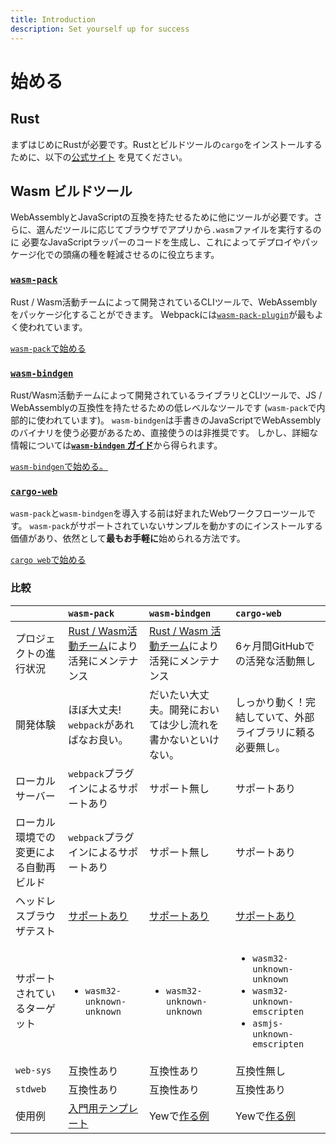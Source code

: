 ```yaml
---
title: Introduction
description: Set yourself up for success
---
```


# 始める

## Rust

まずはじめにRustが必要です。Rustとビルドツールの`cargo`をインストールするために、以下の[公式サイト](https://www.rust-lang.org/tools/install)
を見てください。

## **Wasm ビルドツール**

WebAssemblyとJavaScriptの互換を持たせるために他にツールが必要です。さらに、選んだツールに応じてブラウザでアプリから`.wasm`ファイルを実行するのに
必要なJavaScriptラッパーのコードを生成し、これによってデプロイやパッケージ化での頭痛の種を軽減させるのに役立ちます。

### [**`wasm-pack`**](https://rustwasm.github.io/docs/wasm-pack/)

Rust / Wasm活動チームによって開発されているCLIツールで、WebAssemblyをパッケージ化することができます。
Webpackには[`wasm-pack-plugin`](https://github.com/wasm-tool/wasm-pack-plugin)が最もよく使われています。

[`wasm-pack`で始める](project-setup/using-wasm-pack.md)

### [**`wasm-bindgen`**](https://rustwasm.github.io/docs/wasm-bindgen/)

Rust/Wasm活動チームによって開発されているライブラリとCLIツールで、JS / WebAssemblyの互換性を持たせるための低レベルなツールです
(`wasm-pack`で内部的に使われています)。
`wasm-bindgen`は手書きのJavaScriptでWebAssemblyのバイナリを使う必要があるため、直接使うのは非推奨です。
しかし、詳細な情報については[**`wasm-bindgen` ガイド**](https://rustwasm.github.io/docs/wasm-bindgen/)から得られます。

[`wasm-bindgen`で始める。](project-setup/using-wasm-bindgen.md)

### [**`cargo-web`**](https://github.com/koute/cargo-web)

`wasm-pack`と`wasm-bindgen`を導入する前は好まれたWebワークフローツールです。
`wasm-pack`がサポートされていないサンプルを動かすのにインストールする価値があり、依然として**最もお手軽に**始められる方法です。

[`cargo web`で始める](project-setup/using-cargo-web.md)

### 比較

<table>
  <thead>
    <tr>
      <th style="text-align:left"></th>
      <th style="text-align:left"><code>wasm-pack</code>
      </th>
      <th style="text-align:left"><code>wasm-bindgen</code>
      </th>
      <th style="text-align:left"><code>cargo-web</code>
      </th>
    </tr>
  </thead>
  <tbody>
    <tr>
      <td style="text-align:left">プロジェクトの進行状況</td>
      <td style="text-align:left"><a href="https://rustwasm.github.io/">Rust / Wasm活動チーム</a>により活発にメンテナンス
      </td>
      <td style="text-align:left"><a href="https://rustwasm.github.io/">Rust / Wasm 活動チーム</a>により活発にメンテナンス
      </td>
      <td style="text-align:left">6ヶ月間GitHubでの活発な活動無し</td>
    </tr>
    <tr>
      <td style="text-align:left">開発体験</td>
      <td style="text-align:left">ほぼ大丈夫! <code>webpack</code>があればなお良い。</td>
      <td
      style="text-align:left">だいたい大丈夫。開発においては少し流れを書かないといけない。</td>
        <td style="text-align:left">しっかり動く！完結していて、外部ライブラリに頼る必要無し。</td>
    </tr>
    <tr>
      <td style="text-align:left">ローカルサーバー</td>
      <td style="text-align:left"><code>webpack</code>プラグインによるサポートあり</td>
      <td style="text-align:left">サポート無し</td>
      <td style="text-align:left">サポートあり</td>
    </tr>
    <tr>
      <td style="text-align:left">ローカル環境での変更による自動再ビルド</td>
      <td style="text-align:left"><code>webpack</code>プラグインによるサポートあり</td>
      <td style="text-align:left">サポート無し</td>
      <td style="text-align:left">サポートあり</td>
    </tr>
    <tr>
      <td style="text-align:left">ヘッドレスブラウザテスト</td>
      <td style="text-align:left"><a href="https://rustwasm.github.io/docs/wasm-pack/commands/test.html">サポートあり</a>
      </td>
      <td style="text-align:left"><a href="https://rustwasm.github.io/docs/wasm-bindgen/wasm-bindgen-test/index.html">サポートあり</a>
      </td>
      <td style="text-align:left"><a href="https://github.com/koute/cargo-web#features">サポートあり</a>
      </td>
    </tr>
    <tr>
      <td style="text-align:left">サポートされているターゲット</td>
      <td style="text-align:left">
        <ul>
          <li><code>wasm32-unknown-unknown</code>
          </li>
        </ul>
      </td>
      <td style="text-align:left">
        <ul>
          <li><code>wasm32-unknown-unknown</code>
          </li>
        </ul>
      </td>
      <td style="text-align:left">
        <ul>
          <li><code>wasm32-unknown-unknown</code>
          </li>
          <li><code>wasm32-unknown-emscripten</code>
          </li>
          <li><code>asmjs-unknown-emscripten</code>
          </li>
        </ul>
      </td>
    </tr>
    <tr>
      <td style="text-align:left"><code>web-sys</code></td>
      <td style="text-align:left">互換性あり</td>
      <td style="text-align:left">互換性あり</td>
      <td style="text-align:left">互換性無し</td>
    </tr>
    <tr>
      <td style="text-align:left"><code>stdweb</code></td>
      <td style="text-align:left">互換性あり</td>
      <td style="text-align:left">互換性あり</td>
      <td style="text-align:left">互換性あり</td>
    </tr>
    <tr>
      <td style="text-align:left">使用例</td>
      <td style="text-align:left"><a href="https://github.com/yewstack/yew-wasm-pack-minimal">入門用テンプレート</a>
      </td>
      <td style="text-align:left">
        Yewで<a href="https://github.com/yewstack/yew/blob/master/examples/build.sh">作る例</a>
      </td>
      <td style="text-align:left">
        Yewで<a href="https://www.github.com/yewstack/yew/tree/v0.17/yew-stdweb/examples">作る例</a>
      </td>
    </tr>
  </tbody>
</table>

